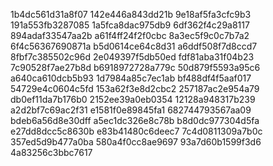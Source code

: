 1b4dc561d31a8f07
142e446a843dd21b
9e18af5fa3cfc9b3
191a553fb3287085
1a5fca8dac975db9
6df362f4c29a8117
894adaf33547aa2b
a61f4ff24f2f0cbc
8a3ec5f9c0c7b7a2
6f4c56367690871a
b5d0614ce64c8d31
a6ddf508f7d8ccd7
8fbf7c385502c96d
2e049397f5db50ed
fdf81aba31f04b23
7c90528f7ae27b8d
b6918972728a779c
50d879f5593a95c6
a640ca610dcb5b93
1d7984a85c7ec1ab
bf488df4f5aaf017
54729e4c0604c5fd
153a62f3e8d2cbc2
257187ac2e954a79
db0ef11da7b176b0
2152ee39a0eb0354
12128a948317b239
a2d2bf7c69ac2f31
e1581f0e89845fa1
682744793567aa09
bdeb6a56d8e30dff
a5ec1dc326e8c78b
b8d0dc977304d5fa
e27dd8dcc5c8630b
e83b41480c6deec7
7c4d0811309a7b0c
357ed5d9b477a0ba
580a4f0cc8ae9697
93a7d60b1599f3d6
4a83256c3bbc7617
